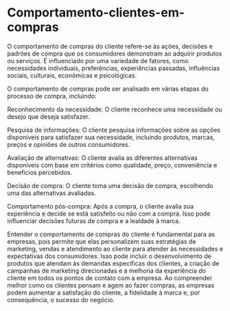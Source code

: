 # Comportamento-clientes-em-compras

O comportamento de compras do cliente refere-se às ações, decisões e padrões de compra que os consumidores demonstram ao adquirir produtos ou serviços. É influenciado por uma variedade de fatores, como necessidades individuais, preferências, experiências passadas, influências sociais, culturais, econômicas e psicológicas.

O comportamento de compras pode ser analisado em várias etapas do processo de compra, incluindo:

Reconhecimento da necessidade: O cliente reconhece uma necessidade ou desejo que deseja satisfazer.

Pesquisa de informações: O cliente pesquisa informações sobre as opções disponíveis para satisfazer sua necessidade, incluindo produtos, marcas, preços e opiniões de outros consumidores.

Avaliação de alternativas: O cliente avalia as diferentes alternativas disponíveis com base em critérios como qualidade, preço, conveniência e benefícios percebidos.

Decisão de compra: O cliente toma uma decisão de compra, escolhendo uma das alternativas avaliadas.

Comportamento pós-compra: Após a compra, o cliente avalia sua experiência e decide se está satisfeito ou não com a compra. Isso pode influenciar decisões futuras de compra e a lealdade à marca.

Entender o comportamento de compras do cliente é fundamental para as empresas, pois permite que elas personalizem suas estratégias de marketing, vendas e atendimento ao cliente para atender às necessidades e expectativas dos consumidores. Isso pode incluir o desenvolvimento de produtos que atendam às demandas específicas dos clientes, a criação de campanhas de marketing direcionadas e a melhoria da experiência do cliente em todos os pontos de contato com a empresa. Ao compreender melhor como os clientes pensam e agem ao fazer compras, as empresas podem aumentar a satisfação do cliente, a fidelidade à marca e, por consequência, o sucesso do negócio.
